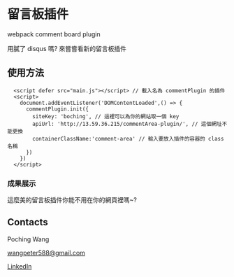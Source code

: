 # 留言板插件
webpack comment board plugin

用膩了 disqus 嗎? 來嘗嘗看新的留言板插件

## 使用方法
```
  <script defer src="main.js"></script> // 載入名為 commentPlugin 的插件
  <script>
    document.addEventListener('DOMContentLoaded',() => {
      commentPlugin.init({
        siteKey: 'boching', // 這裡可以為你的網站取一個 key
        apiUrl: 'http://13.59.36.215/commentArea-plugin/', // 這個網址不能更換
        containerClassName:'comment-area' // 輸入要放入插件的容器的 class 名稱
      })
    })
  </script>
```

### 成果展示

這麼美的留言板插件你能不用在你的網頁裡嗎~?

## Contacts

Poching Wang

[wangpeter588@gmail.com](https://mail.google.com/mail/u/0/?fs=1&tf=cm&source=mailto&to=wangpeter588@gmail.com)

[LinkedIn](www.linkedin.com/in/wangpoching)
